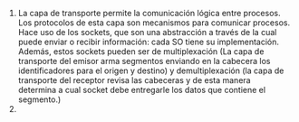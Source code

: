 1) La capa de transporte permite la comunicación lógica entre procesos. Los protocolos de esta capa son mecanismos para comunicar procesos. Hace uso de los sockets, que son una abstracción a través de la cual puede enviar o recibir información: cada SO tiene su implementación. Además, estos sockets pueden ser de multiplexación (La capa de transporte del emisor arma segmentos enviando en la cabecera los identificadores para el origen y destino) y demultiplexación (la capa de transporte del receptor revisa las cabeceras y de esta manera determina a cual socket debe entregarle los datos que contiene el segmento.)
2) 